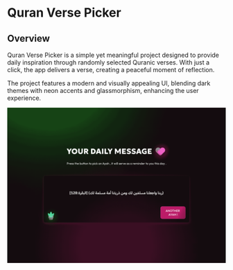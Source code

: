 # Quran Verse Picker

## Overview
Quran Verse Picker is a simple yet meaningful project designed to provide daily inspiration through randomly selected Quranic verses. With just a click, the app delivers a verse, creating a peaceful moment of reflection.

The project features a modern and visually appealing UI, blending dark themes with neon accents and glassmorphism, enhancing the user experience.

![Quran Verse Picker UI](ui_preview.png)
